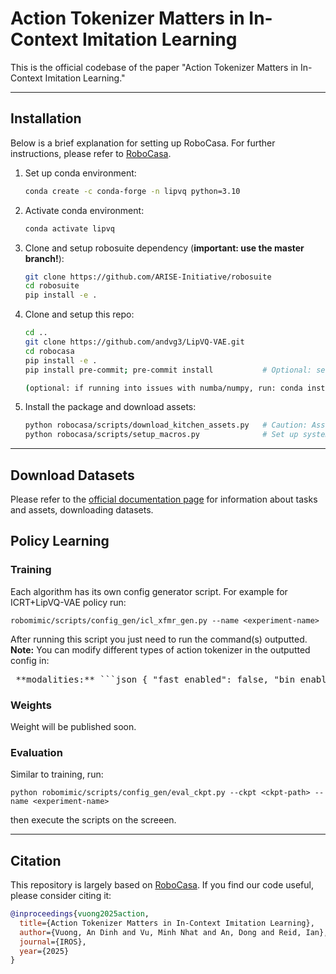 # Action Tokenizer Matters in In-Context Imitation Learning

This is the official codebase of the paper "Action Tokenizer Matters in In-Context Imitation Learning."

-------
## Installation
Below is a brief explanation for setting up RoboCasa. For further instructions, please refer to [RoboCasa](https://robocasa.ai/).
1. Set up conda environment:

   ```sh
   conda create -c conda-forge -n lipvq python=3.10
   ```
2. Activate conda environment:
   ```sh
   conda activate lipvq
   ```
3. Clone and setup robosuite dependency (**important: use the master branch!**):

   ```sh
   git clone https://github.com/ARISE-Initiative/robosuite
   cd robosuite
   pip install -e .
   ```
4. Clone and setup this repo:

   ```sh
   cd ..
   git clone https://github.com/andvg3/LipVQ-VAE.git
   cd robocasa
   pip install -e .
   pip install pre-commit; pre-commit install           # Optional: set up code formatter.

   (optional: if running into issues with numba/numpy, run: conda install -c numba numba=0.56.4 -y)
   ```
5. Install the package and download assets:
   ```sh
   python robocasa/scripts/download_kitchen_assets.py   # Caution: Assets to be downloaded are around 5GB.
   python robocasa/scripts/setup_macros.py              # Set up system variables.
   ```

-------
## Download Datasets
Please refer to the [official documentation page](https://robocasa.ai/docs/introduction/overview.html) for information about tasks and assets, downloading datasets.

## Policy Learning

### Training
Each algorithm has its own config generator script. For example for ICRT+LipVQ-VAE policy run:
```
robomimic/scripts/config_gen/icl_xfmr_gen.py --name <experiment-name>
```
After running this script you just need to run the command(s) outputted.
**Note:** You can modify different types of action tokenizer in the outputted config in:

<pre> **modalities:** ```json { "fast_enabled": false, "bin_enabled": false, "vq_vae_enabled": true, "ln_act_enabled": false } ``` </pre>

### Weights
Weight will be published soon.

### Evaluation
Similar to training, run:
```
python robomimic/scripts/config_gen/eval_ckpt.py --ckpt <ckpt-path> --name <experiment-name>
```
then execute the scripts on the screeen.

-------
## Citation
This repository is largely based on [RoboCasa](https://github.com/robocasa/robocasa). If you find our code useful, please consider citing it:
```bibtex
@inproceedings{vuong2025action,
  title={Action Tokenizer Matters in In-Context Imitation Learning},
  author={Vuong, An Dinh and Vu, Minh Nhat and An, Dong and Reid, Ian},
  journal={IROS},
  year={2025}
}
```
